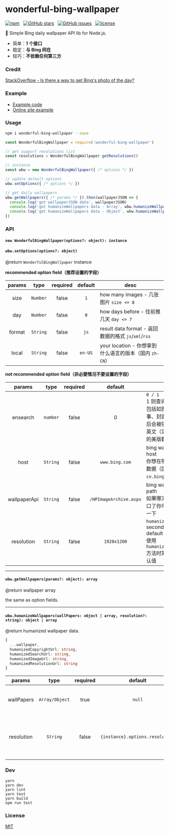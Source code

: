 # wonderful-bing-wallpaper

[![npm](https://img.shields.io/npm/v/wonderful-bing-wallpaper?color=%23c7343a&label=npm&style=for-the-badge)](https://www.npmjs.com/package/wonderful-bing-wallpaper)
&nbsp;
[![GitHub stars](https://img.shields.io/github/stars/surmon-china/wonderful-bing-wallpaper.svg?style=for-the-badge)](https://github.com/surmon-china/wonderful-bing-wallpaper/stargazers)
&nbsp;
[![GitHub issues](https://img.shields.io/github/issues-raw/surmon-china/wonderful-bing-wallpaper.svg?style=for-the-badge)](https://github.com/surmon-china/wonderful-bing-wallpaper/issues)
&nbsp;
[![license](https://img.shields.io/github/license/mashape/apistatus.svg?style=for-the-badge)](/LICENSE)

🌅 Simple Bing daily wallpaper API lib for Node.js.

- 简单：**1 个接口**
- 稳定：**与 Bing 同在**
- 轻巧：**不依赖任何第三方**

### Credit

[StackOverflow - Is there a way to get Bing's photo of the day?](https://stackoverflow.com/a/18096210/6222535)

### Example

- [Example code](/dev/index.js)
- [Online site example](https://surmon.me)

### Usage

```bash
npm i wonderful-bing-wallpaper --save
```

```javascript
const WonderfulBingWallpaper = require('wonderful-bing-wallpaper')

// get support resolutions list
const resolutions = WonderfulBingWallpaper.getResolutions()

// instance
const wbw = new WonderfulBingWallpaper({ /* options */ })

// update default options
wbw.setOptions({ /* options */ })

// get daily wallpapers
wbw.getWallpapers({ /* params */ }).then(wallpaperJSON => {
  console.log('got wallpaperJSON data', wallpaperJSON)
  console.log('got humanizeWallpapers data - Array', wbw.humanizeWallpapers(wallpaperJSON))
  console.log('got humanizeWallpapers data - Object', wbw.humanizeWallpapers(wallpaperJSON[0]))
})
```

### API

#### `new WonderfulBingWallpaper(options?: object): instance`
#### `wbw.setOptions(options?: object)`

@return `WonderfulBingWallpaper` instance

**recommended option field（推荐设置的字段）**

|params|type|required|default|desc|
|:----:|:--:|:------:|:-----:|----|
|size  |`Number`|false|`1`| how many images - 几张图片 `size <= 8`|
|day   |`Number`|false|`0`| how days before - 往前推几天 `day <= 7`|
|format|`String`|false|`js`| result data format - 返回数据的格式 `js`/`xml`/`rss` |
|local |`String`|false|`en-US`| your location - 你想拿到什么语言的版本（国内 `zh-CN`）|

**not recommended option field（非必要情况不要设置的字段）**

|params|type|required|default|desc|
|:----:|:--:|:------:|:-----:|----|
|ensearch|`number`|false|0| `0 / 1` <br> 1 则查询全量数据，包括如图片描述、故事、封面文字...开启后会被强制切换为全英文（实际 bing 拿的美版数据）|
|host  |`String`|false|`www.bing.com`| bing wallpaper api host <br> 你想在哪个服务器拿数据（国内 `cn.bing.com`）|
|wallpaperApi|`String`|false|`/HPImageArchive.aspx`| bing wallpaper api path <br> 如果哪天 Bing 改接口了你可以手动设置一下|
|resolution|`String`|false|`1920x1200`| `humanizeWallpapers` second param default resolution <br> 使用 `humanizeWallpapers` 方法时第二参数的默认值|

---

#### `wbw.getWallpapers(params?: object): array`

@return wallpaper array

the same as option fields.

---

#### `wbw.humanizeWallpapers(wallPapers: object | array, resolution?: string): object | array`

@return humanized wallpaper data.

```ts
{
  ...wallpaper,
  humanizedCopyrightUrl: string,
  humanizedSearchUrl: string,
  humanizedImageUrl: string,
  humanizedResolutionUrl: string
}
```

|params|type|required|default|desc|
|:----:|:--:|:------:|:-----:|----|
|wallPapers|`Array/Object`|true|`null`| wallpaper images <br> 图片或多张图片|
|resolution|`String`|false|`{instance}.options.resolution`| wallpaper resolution <br> 要输出的图片地址里的分辨率|


### Dev

```
yarn
yarn dev
yarn lint
yarn test
yarn build
npm run test
```

### License

[MIT](/LICENSE)
